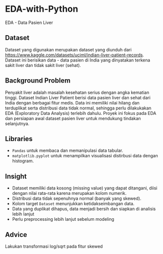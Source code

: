 # EDA-with-Python
EDA - Data Pasien Liver

## Dataset
Dataset yang digunakan merupakan dataset yang diunduh dari https://www.kaggle.com/datasets/uciml/indian-liver-patient-records. Dataset ini berisikan data - data pasien di India yang dinyatakan terkena sakit liver dan tidak sakit liver (sehat).

## Background Problem
Penyakit liver adalah masalah kesehatan serius dengan angka kematian tinggi. Dataset Indian Liver Patient berisi data pasien liver dan sehat dari India dengan berbagai fitur medis. Data ini memiliki nilai hilang dan terduplikat serta distribusi data tidak normal, sehingga perlu dilakukakan EDA (Exploratory Data Analysis) terlebih dahulu. Proyek ini fokus pada EDA dan persiapan awal dataset pasien liver untuk mendukung tindakan selanjutnya.

## Libraries
- `Pandas` untuk membaca dan memanipulasi data tabular.
- `matplotlib.pyplot` untuk menampilkan visualisasi distirbusi data dengan histogram.

## Insight
- Dataset memiliki data kosong (missing value) yang dapat ditangani, diisi dengan nilai rata-rata karena merupakan kolom numerik.
- Distribusi data tidak sepenuhnya normal (banyak yang skewed).
- Kolom target `Dataset` menunjukkan ketidakseimbangan data.
- Data yang duplikat dihapus, data menjadi bersih dan siapkan di analisis lebih lanjut
- Perlu preprocessing lebih lanjut sebelum modeling

## Advice
Lakukan transformasi log/sqrt pada fitur skewed
